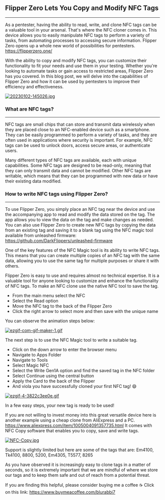## Flipper Zero Lets You Copy and Modify NFC Tags
---

As a pentester, having the ability to read, write, and clone NFC tags can be a valuable tool in your arsenal. That's where the NFC cloner comes in. 
This device allows you to easily manipulate NFC tags to perform a variety of tasks, from automating processes to accessing secure information.
Flipper Zero opens up a whole new world of possibilities for pentesters. https://flipperzero.one/

With the ability to copy and modify NFC tags, you can customize their functionality to fit your needs and use them in your testing. 
Whether you're looking to automate tasks or gain access to restricted areas, Flipper Zero has you covered.
In this blog post, we will delve into the capabilities of Flipper Zero and how it can be used by pentesters to improve their efficiency and effectiveness.

[![20230102-145026.jpg](https://i.postimg.cc/50WHbswW/20230102-145026.jpg)](https://postimg.cc/941XBt8L)

### What are NFC tags?
---

NFC tags are small chips that can store and transmit data wirelessly when they are placed close to an NFC-enabled device such as a smartphone. 
They can be easily programmed to perform a variety of tasks, and they are often used in applications where security is important. For example, NFC tags can be used to unlock doors, access secure areas, or authenticate users.

Many different types of NFC tags are available, each with unique capabilities. Some NFC tags are designed to be read-only, meaning that they can only transmit data and cannot be modified. Other NFC tags are writable, which means that they can be programmed with new data or have their existing data modified.

### How to write NFC tags using Flipper Zero?
---

To use Flipper Zero, you simply place an NFC tag near the device and use the accompanying app to read and modify the data stored on the tag. The app allows you to view the data on the tag and make changes as needed. You can also use Flipper Zero to create new NFC tags by copying the data from an existing tag and saving it to a blank tag using the NFC magic tool available from unleashed firmware: https://github.com/DarkFlippers/unleashed-firmware

One of the key features of the NFC Magic tool is its ability to write NFC tags. This means that you can create multiple copies of an NFC tag with the same data, allowing you to use the same tag for multiple purposes or share it with others.

Flipper Zero is easy to use and requires almost no technical expertise. It is a valuable tool for anyone looking to customize and enhance the functionality of NFC tags.
To make an NFC clone use the native NFC tool to save the tag.
+ From the main menu select the NFC
+ Select the Read option
+ Move the NFC tag to the back of the Flipper Zero
+ Click the right arrow to select more and then save with the unique name

You can observe the animation steps below:

[![ezgif-com-gif-maker-1.gif](https://i.postimg.cc/9QrXdgRG/ezgif-com-gif-maker-1.gif)](https://postimg.cc/BjfGsgC6)

The next step is to use the NFC Magic tool to write a suitable tag.

+ Click on the down arrow to enter the browser menu
+ Navigate to Apps Folder
+ Navigate to Tools
+ Select Magic NFC 
+ Select the Write Gen1A option and find the saved tag in the NFC folder
+ Select Continue using the central button
+ Apply the Card to the back of the Flipper
+ And viola you have successfully cloned your first NFC tag! 😄

[![ezgif-4-3822c3ee0e.gif](https://i.postimg.cc/rpRmkZq8/ezgif-4-3822c3ee0e.gif)](https://postimg.cc/CZYYCNZt)

In a few easy steps, your new tag is ready to be used!

If you are not willing to invest money into this great versatile device here is another example using a cheap clone from AliExpress and a PC.
https://www.aliexpress.com/item/1005004091357735.html
It comes with NFC Copy software that enables you to copy, save and write tags.

[![NFC-Copy.jpg](https://i.postimg.cc/ZKnqkG1y/NFC-Copy.jpg)](https://postimg.cc/RNrmKDCM)

Support is slightly limited but here are some of the tags that are: Em4100, Tk4100, 8800, 5200, Em4305, T5577, 8265

As you have observed it is increasingly easy to clone tags in a matter of seconds, so it is extremely important that we are mindful of where we store our tags and to keep them safe and out of reach from a potential threat.

If you are finding this helpful, please consider buying me a coffee ☕ Click on this link: https://www.buymeacoffee.com/blurabbi7
